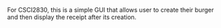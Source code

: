 For CSCI2830, this is a simple GUI that allows user to create their burger and then display the receipt after its creation.
